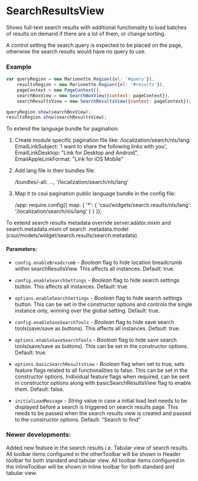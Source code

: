 # SearchResultsView

Shows full-text search results with additional functionality to load batches
of results on demand if there are a lot of them, or change sorting.

A control setting the search query is expected to be placed on the page,
otherwise the search results would have no query to use.

### Example

```javascript
var queryRegion = new Marionette.Region({el: '#query'}),
    resultsRegion = new Marionette.Region({el: '#results'}),
    pageContext = new PageContext(),
    searchBoxView = new SearchBoxView({context: pageContext}),
    searchResultsView = new SearchResultsView({context: pageContext});

queryRegion.show(searchBoxView);
resultsRegion.show(searchResultsView);
```

To extend the language bundle for pagination:
 1. Create module specific pagination file like:
     <module name>/localization/search/nls/lang:
        EmailLinkSubject: 'I want to share the following links with you',
        EmailLinkDesktop: "Link for Desktop and Android",
        EmailAppleLinkFormat: "Link for iOS Mobile"

 2. Add lang file in their bundles file:

     <module name>/bundles/<module>-all:
        ...,
        '<module name>/localization/search/nls/lang'

 3. Map it to csui pagination public language bundle in the config file:

     /app:
         require.config({
           map: {
             '*': {
                'csui/widgets/search.results/nls/lang': '<module name>/localization/search/nls/lang'
             }
           }
         });

To extend search results metadata override server.adator.mixin and search.metadata.mixin of search
.metadata.model (csui/models/widget/search.results/search.metadata).

#### Parameters:
* `config.enableBreadcrumb` - *Boolean* flag to hide location breadcrumb within searchResultsView. This affects  all instances.
Default: true.

* `config.enableSearchSettings` - *Boolean* flag to hide search settings button. This affects all instances.
Default: true.

* `options.enableSearchSettings` - *Boolean* flag to hide search settings button. This can be set in the constructor options and controls the single instance only, winning over the global setting.
Default: true.

* `config.enableSaveSearchTools` - *Boolean* flag to hide save search tools(save/save as buttons). This affects all instances.
Default: true.

* `options.enableSaveSearchTools` - *Boolean* flag to hide save search tools(save/save as buttons). This can be set in the constructor options.
Default: true.

* `options.basicSearchResultsView` - *Boolean* flag when set to true, sets feature flags related to all functionalities to false. This can be set in the constructor options. Individual feature flags when required, can be sent in constructor options along with basicSearchResultsView flag to enable them.
Default: false.

* `initialLoadMessage` - *String* value in case a initial load text needs to be displayed before a search is triggered on search results page. This needs to be passed when the search results view is created and passed to the constructor options.
Default: "Search to find"

### Newer developments:
Added new feature in the search results i.e. Tabular view of search results.
All toolbar items configured in the otherToolbar will be shown in Header toolbar for both standard and tabular view.
All toolbar items configured in the inlineToolbar will be shown in Inline toolbar for both standard and tabular view.
